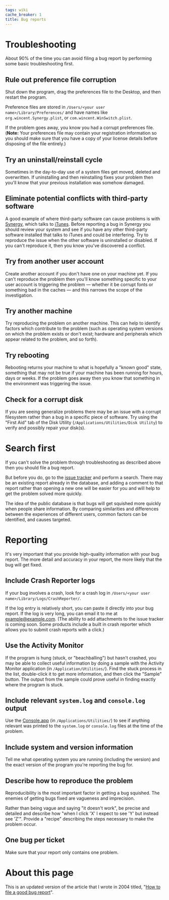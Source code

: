 ```yaml
---
tags: wiki
cache_breaker: 1
title: Bug reports
---
```


# Troubleshooting

About 90% of the time you can avoid filing a bug report by performing some basic troubleshooting first.

## Rule out preference file corruption

Shut down the program, drag the preferences file to the Desktop, and then restart the program.

Preference files are stored in `/Users/<your user name>/Library/Preferences/` and have names like `org.wincent.Synergy.plist`, or `com.wincent.WinSwitch.plist`.

If the problem goes away, you know you had a corrupt preferences file. (**Note:** Your preferences file may contain your registration information so you should make sure that you have a copy of your license details before disposing of the file entirely.)

## Try an uninstall/reinstall cycle

Sometimes in the day-to-day use of a system files get moved, deleted and overwritten. If uninstalling and then reinstalling fixes your problem then you'll know that your previous installation was somehow damaged.

## Eliminate potential conflicts with third-party software

A good example of where third-party software can cause problems is with [Synergy](/wiki/Synergy), which talks to [iTunes](/wiki/iTunes). Before reporting a bug in Synergy you should review your system and see if you have any other third-party software installed that talks to iTunes and could be interfering. Try to reproduce the issue when the other software is uninstalled or disabled. If you can't reproduce it, then you know you've discovered a conflict.

## Try from another user account

Create another account if you don't have one on your machine yet. If you can't reproduce the problem then you'll know something specific to your user account is triggering the problem — whether it be corrupt fonts or something bad in the caches — and this narrows the scope of the investigation.

## Try another machine

Try reproducing the problem on another machine. This can help to identify factors which contribute to the problem (such as operating system versions on which the problem exists or don't exist; hardware and peripherals which appear related to the problem, and so forth).

## Try rebooting

Rebooting returns your machine to what is hopefully a "known good" state, something that may not be true if your machine has been running for hours, days or weeks. If the problem goes away then you know that something in the environment was triggering the issue.

## Check for a corrupt disk

If you are seeing generalize problems there may be an issue with a corrupt filesystem rather than a bug in a specific piece of software. Try using the "First Aid" tab of the Disk Utility (`/Applications/Utilities/Disk Utility`) to verify and possibly repair your disk(s).

# Search first

If you can't solve the problem through troubleshooting as described above then you should file a bug report.

But before you do, go to the [issue tracker](/support) and perform a search. There may be an existing report already in the database, and adding a comment to that report rather than opening a new one will be easier for you and will help to get the problem solved more quickly.

The idea of the public database is that bugs will get squished more quickly when people share information. By comparing similarities and differences between the experiences of different users, common factors can be identified, and causes targeted.

# Reporting

It's very important that you provide high-quality information with your bug report. The more detail and accuracy in your report, the more likely that the bug will get fixed.

## Include Crash Reporter logs

If your bug involves a crash, look for a crash log in `/Users/<your user name>/Library/Logs/CrashReporter/`.

If the log entry is relatively short, you can paste it directly into your bug report. If the log is very long, you can email it to me at <example@example.com>. (The ability to add attachments to the issue tracker is coming soon. Some products include a built in crash reporter which allows you to submit crash reports with a click.)

## Use the Activity Monitor

If the program is hung (stuck, or "beachballing") but hasn't crashed, you may be able to collect useful information by doing a sample with the Activity Monitor application (in `/Application/Utilities/`). Find the stuck process in the list, double-click it to get more information, and then click the "Sample" button. The output from the sample could prove useful in finding exactly where the program is stuck.

## Include relevant `system.log` and `console.log` output

Use the [Console.app](/wiki/Console.app) (in `/Applications/Utilities/`) to see if anything relevant was printed to the `system.log` or `console.log` files at the time of the problem.

## Include system and version information

Tell me what operating system you are running (including the version) and the exact version of the program you're reporting the bug for.

## Describe how to reproduce the problem

Reproducibility is the most important factor in getting a bug squished. The enemies of getting bugs fixed are vagueness and imprecision.

Rather than being vague and saying "it doesn't work", be precise and detailed and describe how "when I click 'X' I expect to see 'Y' but instead see 'Z'". Provide a "recipe" describing the steps necessary to make the problem occur.

## One bug per ticket

Make sure that your report only contains one problem.

# About this page

This is an updated version of the article that I wrote in 2004 titled, "[How to file a good bug report](http://typechecked.net/a/knowledge-base/archives/2004/11/how_to_file_a_g.php)".
